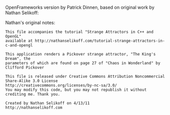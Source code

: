 OpenFrameworks version by Patrick Dinnen, based on original work by Nathan Selikoff:

Nathan's original notes:

	This file accompanies the tutorial "Strange Attractors in C++ and OpenGL"
	available at http://nathanselikoff.com/tutorial-strange-attractors-in-c-and-opengl

	This application renders a Pickover strange attractor, "The King's Dream", the
	parameters of which are found on page 27 of "Chaos in Wonderland" by Clifford Pickover

	This file is released under Creative Commons Attribution Noncommercial Share-Alike 3.0 License
	http://creativecommons.org/licenses/by-nc-sa/3.0/
	You may modify this code, but you may not republish it without crediting me. Thank you.

	Created by Nathan Selikoff on 4/13/11
	http://nathanselikoff.com